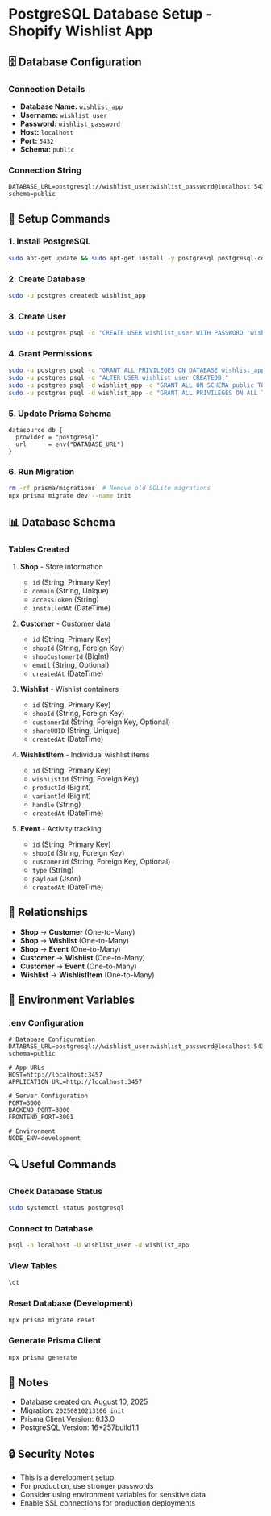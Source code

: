 # PostgreSQL Database Setup - Shopify Wishlist App

## 🗄️ Database Configuration

### Connection Details
- **Database Name:** `wishlist_app`
- **Username:** `wishlist_user`
- **Password:** `wishlist_password`
- **Host:** `localhost`
- **Port:** `5432`
- **Schema:** `public`

### Connection String
```
DATABASE_URL=postgresql://wishlist_user:wishlist_password@localhost:5432/wishlist_app?schema=public
```

## 🔧 Setup Commands

### 1. Install PostgreSQL
```bash
sudo apt-get update && sudo apt-get install -y postgresql postgresql-contrib
```

### 2. Create Database
```bash
sudo -u postgres createdb wishlist_app
```

### 3. Create User
```bash
sudo -u postgres psql -c "CREATE USER wishlist_user WITH PASSWORD 'wishlist_password';"
```

### 4. Grant Permissions
```bash
sudo -u postgres psql -c "GRANT ALL PRIVILEGES ON DATABASE wishlist_app TO wishlist_user;"
sudo -u postgres psql -c "ALTER USER wishlist_user CREATEDB;"
sudo -u postgres psql -d wishlist_app -c "GRANT ALL ON SCHEMA public TO wishlist_user;"
sudo -u postgres psql -d wishlist_app -c "GRANT ALL PRIVILEGES ON ALL TABLES IN SCHEMA public TO wishlist_user;"
```

### 5. Update Prisma Schema
```prisma
datasource db {
  provider = "postgresql"
  url      = env("DATABASE_URL")
}
```

### 6. Run Migration
```bash
rm -rf prisma/migrations  # Remove old SQLite migrations
npx prisma migrate dev --name init
```

## 📊 Database Schema

### Tables Created
1. **Shop** - Store information
   - `id` (String, Primary Key)
   - `domain` (String, Unique)
   - `accessToken` (String)
   - `installedAt` (DateTime)

2. **Customer** - Customer data
   - `id` (String, Primary Key)
   - `shopId` (String, Foreign Key)
   - `shopCustomerId` (BigInt)
   - `email` (String, Optional)
   - `createdAt` (DateTime)

3. **Wishlist** - Wishlist containers
   - `id` (String, Primary Key)
   - `shopId` (String, Foreign Key)
   - `customerId` (String, Foreign Key, Optional)
   - `shareUUID` (String, Unique)
   - `createdAt` (DateTime)

4. **WishlistItem** - Individual wishlist items
   - `id` (String, Primary Key)
   - `wishlistId` (String, Foreign Key)
   - `productId` (BigInt)
   - `variantId` (BigInt)
   - `handle` (String)
   - `createdAt` (DateTime)

5. **Event** - Activity tracking
   - `id` (String, Primary Key)
   - `shopId` (String, Foreign Key)
   - `customerId` (String, Foreign Key, Optional)
   - `type` (String)
   - `payload` (Json)
   - `createdAt` (DateTime)

## 🔗 Relationships
- **Shop** → **Customer** (One-to-Many)
- **Shop** → **Wishlist** (One-to-Many)
- **Shop** → **Event** (One-to-Many)
- **Customer** → **Wishlist** (One-to-Many)
- **Customer** → **Event** (One-to-Many)
- **Wishlist** → **WishlistItem** (One-to-Many)

## 🚀 Environment Variables

### .env Configuration
```env
# Database Configuration
DATABASE_URL=postgresql://wishlist_user:wishlist_password@localhost:5432/wishlist_app?schema=public

# App URLs
HOST=http://localhost:3457
APPLICATION_URL=http://localhost:3457

# Server Configuration
PORT=3000
BACKEND_PORT=3000
FRONTEND_PORT=3001

# Environment
NODE_ENV=development
```

## 🔍 Useful Commands

### Check Database Status
```bash
sudo systemctl status postgresql
```

### Connect to Database
```bash
psql -h localhost -U wishlist_user -d wishlist_app
```

### View Tables
```sql
\dt
```

### Reset Database (Development)
```bash
npx prisma migrate reset
```

### Generate Prisma Client
```bash
npx prisma generate
```

## 📝 Notes
- Database created on: August 10, 2025
- Migration: `20250810213106_init`
- Prisma Client Version: 6.13.0
- PostgreSQL Version: 16+257build1.1

## 🔒 Security Notes
- This is a development setup
- For production, use stronger passwords
- Consider using environment variables for sensitive data
- Enable SSL connections for production deployments 